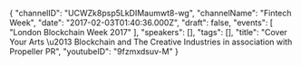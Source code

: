 {
    "channelID": "UCWZk8psp5LkDIMaumwt8-wg",
    "channelName": "Fintech Week",
    "date": "2017-02-03T01:40:36.000Z",
    "draft": false,
    "events": [
        "London Blockchain Week 2017"
    ],
    "speakers": [],
    "tags": [],
    "title": "Cover Your Arts \u2013 Blockchain and The Creative Industries   in association with Propeller PR",
    "youtubeID": "9fzmxdsuv-M"
}